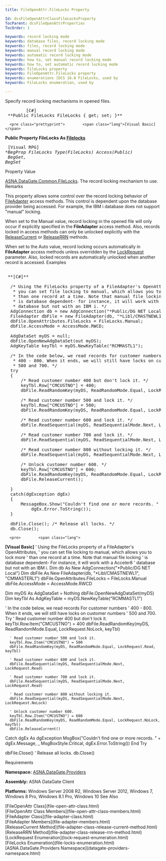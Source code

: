 ```yaml
---
title: FileOpenAttr.FileLocks Property

Id: dcsFileOpenAttrClassFileLocksProperty
TocParent: dcsFileOpenAttrProperties
TocOrder: 1

keywords: record locking mode
keywords: database files, record locking mode
keywords: files, record locking mode
keywords: manual record locking mode
keywords: automatic record locking mode
keywords: how to, set manual record locking mode
keywords: how to, set automatic record locking mode
keywords: FileLocks property
keywords: FileOpenAttr.FileLocks property
keywords: enumerations [DCS 16.0 FileLocks, used by
keywords: FileLocks enumeration, used by

---
```


Specify record locking mechanisms in opened files. 
<pre class="prettyprint">        <span class="lang">[C#]</span>
 **Public FileLocks FileLocks { get; set; }**  </pre>
      <pre class="prettyprint">        <span class="lang">[Visual Basic] </span>
 **Public Property FileLocks As [Filelocks](file-locks-enumeration.html)**  </pre>
      <pre class="prettyprint">
        <span class="lang">[Visual RPG]</span>
 **BegProp FileLocks Type(FileLocks) Access(*Public)<br />   BegGet, BegSet** 
      </pre>

Property Value

[ASNA.DataGate.Common.FileLocks](file-locks-enumeration.html). The record locking mechanism to use.
Remarks

This property allows some control over the record locking behavior of [ FileAdapter](file-adapter-class.html) access methods. This control is dependent upon the database provider being accessed. For example, the IBM i database does not support "manual" locking.

When set to the Manual value, record locking in the opened file will only occur if explicitly specified in the **FileAdapter** access method. Also, records locked in access methods can only be unlocked explicitly with the [ReleaseCurrent](file-adapter-class-release-current-method.html) or [ReleaseRRN](file-adapter-class-release-rrn-method.html) methods.

When set to the Auto value, record locking occurs automatically in **FileAdapter** access methods unless overridden by the [LockRequest](lock-request-enumeration.html) parameter. Also, locked records are automatically unlocked when another record is accessed.
Examples

<pre>        <span class="lang">
 **[C#]** 
        </span>
  /* Using the FileLocks property of a FileAdapter's OpenAttributes,
   * you can set file locking to manual, which allows you to lock more
   * than one record at a time. Note that manual file locking
   * is database dependent- for instance, it will work with a Acceler8
   * database but not with an IBM i. */
  AdgConnection db = new AdgConnection("*Public/DG NET Local");
  FileAdapter dbFile = new FileAdapter(db, "*Libl/CMASTNEWL1", "CMMASTERL1");
  dbFile.OpenAttributes.FileLocks = FileLocks.Manual;
  dbFile.AccessMode = AccessMode.RWCD;

  AdgDataSet myDS = null;
  dbFile.OpenNewAdgDataSet(out myDS);
  AdgKeyTable keyTbl = myDS.NewKeyTable("RCMMASTL1");

  /* In the code below, we read records for customer numbers
   * 400 - 800. When it ends, we will still have locks on customer numbers
   * 500 and 700. */
  try
  {
      /* Read customer number 400 but don't lock it. */
      keyTbl.Row["CMCUSTNO"] = 400;
      dbFile.ReadRandomKey(myDS, ReadRandomMode.Equal, LockRequest.NoLock, keyTbl);

      /* Read customer number 500 and lock it. */
      keyTbl.Row["CMCUSTNO"] = 500;
      dbFile.ReadRandomKey(myDS, ReadRandomMode.Equal, LockRequest.Read, keyTbl);

      /* Read customer number 600 and lock it. */
      dbFile.ReadSequential(myDS, ReadSequentialMode.Next, LockRequest.Read);

      /* Read customer number 700 and lock it. */
      dbFile.ReadSequential(myDS, ReadSequentialMode.Next, LockRequest.Read);

      /* Read customer number 800 without locking it. */
      dbFile.ReadSequential(myDS, ReadSequentialMode.Next, LockRequest.NoLock);

      /* Unlock customer number 600. */
      keyTbl.Row["CMCUSTNO"] = 600;
      dbFile.ReadRandomKey(myDS, ReadRandomMode.Equal, LockRequest.NoLock, keyTbl);
      dbFile.ReleaseCurrent();

  }
  catch(dgException dgEx)
  { 
      MessageBox.Show("Couldn't find one or more records. " + dgEx.Message,
          dgEx.Error.ToString());
  }

  dbFile.Close(); /* Release all locks. */
  db.Close();</pre>
      <pre>        <span class="lang">
 **[Visual Basic]** 
        </span>
  ' Using the FileLocks property of a FileAdapter's OpenAttributes,
  ' you can set file locking to manual, which allows you to lock more
  ' than one record at a time. Note that manual file locking
  ' is database dependent- For instance, it will work with a Acceler8
  ' database but not with an IBM i. 
  Dim db As New AdgConnection("*Public/DG NET Local")
  Dim dbFile As New FileAdapter(db, "*Libl/CMASTNEWL1", "CMMASTERL1")
  dbFile.OpenAttributes.FileLocks = FileLocks.Manual
  dbFile.AccessMode = AccessMode.RWCD

  Dim myDS As AdgDataSet = Nothing
  dbFile.OpenNewAdgDataSet(myDS)
  Dim keyTbl As AdgKeyTable = myDS.NewKeyTable("RCMMASTL1")

  ' In the code below, we read records For customer numbers
  ' 400 - 800. When it ends, we will still have locks on customer numbers
  ' 500 and 700. 
  Try
      ' Read customer number 400 but don't lock it. 
      keyTbl.Row.Item("CMCUSTNO") = 400
      dbFile.ReadRandomKey(myDS, ReadRandomMode.Equal, LockRequest.NoLock, keyTbl)

      ' Read customer number 500 and lock it. 
      keyTbl.Row.Item("CMCUSTNO") = 500
      dbFile.ReadRandomKey(myDS, ReadRandomMode.Equal, LockRequest.Read, keyTbl)

      ' Read customer number 600 and lock it. 
      dbFile.ReadSequential(myDS, ReadSequentialMode.Next, LockRequest.Read)

      ' Read customer number 700 and lock it. 
      dbFile.ReadSequential(myDS, ReadSequentialMode.Next, LockRequest.Read)

      ' Read customer number 800 without locking it. 
      dbFile.ReadSequential(myDS, ReadSequentialMode.Next, LockRequest.NoLock)

      ' Unlock customer number 600. 
      keyTbl.Row.Item("CMCUSTNO") = 600
      dbFile.ReadRandomKey(myDS, ReadRandomMode.Equal, LockRequest.NoLock, keyTbl)
      dbFile.ReleaseCurrent()

  Catch dgEx As dgException
      MsgBox("Couldn't find one or more records. " + dgEx.Message, _
          MsgBoxStyle.Critical, dgEx.Error.ToString())
  End Try

  dbFile.Close() ' Release all locks. 
  db.Close()
</pre>

Requirements

**Namespace:** [ ASNA.DataGate.Providers](datagate-providers-namespace.html) 

**Assembly:** ASNA DataGate Client

**Platforms:** Windows Server 2008 R2, Windows Server 2012, Windows 7, Windows 8 Pro, Windows 8.1 Pro, Windows 10
See Also

<dl />
      [FileOpenAttr Class](file-open-attr-class.html)
      <br />
      [FileOpenAttr Class Members](file-open-attr-class-members.html)
      <br />
      [FileAdapter Class](file-adapter-class.html)
      <br />
      [FileAdapter Members](file-adapter-members.html)
      <br />
      [ReleaseCurrent Method](file-adapter-class-release-current-method.html)
      <br />
      [ReleaseRRN Method](file-adapter-class-release-rrn-method.html)
      <br />
      [LockRequest Enumeration](lock-request-enumeration.html)
      <br />
      [FileLocks Enumeration](file-locks-enumeration.html)
      <br />
      [ASNA.DataGate.Providers Namespace](datagate-providers-namespace.html)

